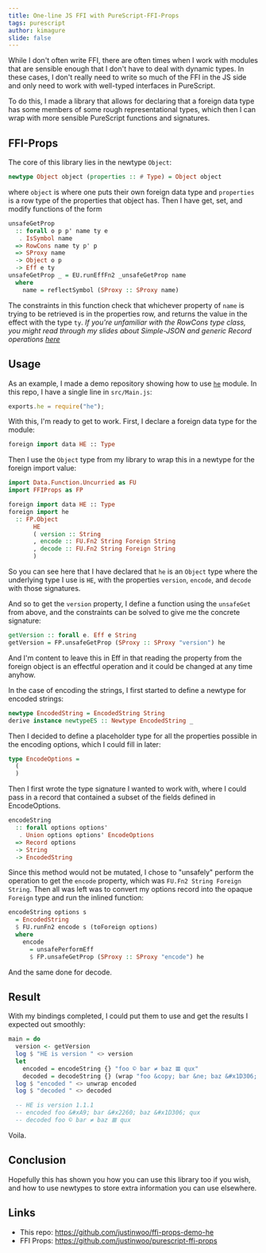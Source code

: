 ```yaml
---
title: One-line JS FFI with PureScript-FFI-Props
tags: purescript
author: kimagure
slide: false
---
```

While I don't often write FFI, there are often times when I work with modules that are sensible enough that I don't have to deal with dynamic types. In these cases, I don't really need to write so much of the FFI in the JS side and only need to work with well-typed interfaces in PureScript.

To do this, I made a library that allows for declaring that a foreign data type has some members of some rough representational types, which then I can wrap with more sensible PureScript functions and signatures.

## FFI-Props

The core of this library lies in the newtype `Object`:

```hs
newtype Object object (properties :: # Type) = Object object
```

where `object` is where one puts their own foreign data type and `properties` is a row type of the properties that object has. Then I have get, set, and modify functions of the form

```hs
unsafeGetProp
  :: forall o p p' name ty e
   . IsSymbol name
  => RowCons name ty p' p
  => SProxy name
  -> Object o p
  -> Eff e ty
unsafeGetProp _ = EU.runEffFn2 _unsafeGetProp name
  where
    name = reflectSymbol (SProxy :: SProxy name)
```

The constraints in this function check that whichever property of `name` is trying to be retrieved is in the properties row, and returns the value in the effect with the type `ty`. *If you're unfamiliar with the RowCons type class, you might read through my slides about Simple-JSON and generic Record operations [here](https://speakerdeck.com/justinwoo/easy-json-deserialization-with-simple-json-and-record)*

## Usage

As an example, I made a demo repository showing how to use [`he`](https://www.npmjs.com/package/he) module. In this repo, I have a single line in `src/Main.js`:

```js
exports.he = require("he");
```

With this, I'm ready to get to work. First, I declare a foreign data type for the module:

```hs
foreign import data HE :: Type
```

Then I use the `Object` type from my library to wrap this in a newtype for the foreign import value:

```hs
import Data.Function.Uncurried as FU
import FFIProps as FP

foreign import data HE :: Type
foreign import he
  :: FP.Object
       HE
       ( version :: String
       , encode :: FU.Fn2 String Foreign String
       , decode :: FU.Fn2 String Foreign String
       )
```

So you can see here that I have declared that `he` is an `Object` type where the underlying type I use is `HE`, with the properties `version`, `encode`, and `decode` with those signatures.

And so to get the `version` property, I define a function using the `unsafeGet` from above, and the constraints can be solved to give me the concrete signature:

```hs
getVersion :: forall e. Eff e String
getVersion = FP.unsafeGetProp (SProxy :: SProxy "version") he
```

And I'm content to leave this in Eff in that reading the property from the foreign object is an effectful operation and it could be changed at any time anyhow.

In the case of encoding the strings, I first started to define a newtype for encoded strings:

```hs
newtype EncodedString = EncodedString String
derive instance newtypeES :: Newtype EncodedString _
```

Then I decided to define a placeholder type for all the properties possible in the encoding options, which I could fill in later:

```hs
type EncodeOptions =
  (
  )
```

Then I first wrote the type signature I wanted to work with, where I could pass in a record that contained a subset of the fields defined in EncodeOptions.

```hs
encodeString
  :: forall options options'
   . Union options options' EncodeOptions
  => Record options
  -> String
  -> EncodedString
```

Since this method would not be mutated, I chose to "unsafely" perform the operation to get the `encode` property, which was `FU.Fn2 String Foreign String`. Then all was left was to convert my options record into the opaque `Foreign` type and run the inlined function:

```hs
encodeString options s
  = EncodedString
  $ FU.runFn2 encode s (toForeign options)
  where
    encode
      = unsafePerformEff
      $ FP.unsafeGetProp (SProxy :: SProxy "encode") he
```

And the same done for decode.

## Result

With my bindings completed, I could put them to use and get the results I expected out smoothly:

```hs
main = do
  version <- getVersion
  log $ "HE is version " <> version
  let
    encoded = encodeString {} "foo © bar ≠ baz 𝌆 qux"
    decoded = decodeString {} (wrap "foo &copy; bar &ne; baz &#x1D306; qux")
  log $ "encoded " <> unwrap encoded
  log $ "decoded " <> decoded

  -- HE is version 1.1.1
  -- encoded foo &#xA9; bar &#x2260; baz &#x1D306; qux
  -- decoded foo © bar ≠ baz 𝌆 qux
```

Voila.

## Conclusion

Hopefully this has shown you how you can use this library too if you wish, and how to use newtypes to store extra information you can use elsewhere.

## Links

* This repo: https://github.com/justinwoo/ffi-props-demo-he
* FFI Props: https://github.com/justinwoo/purescript-ffi-props


